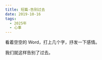 ```yaml
---
title: 短篇-告别过去
date: 2019-10-16
tags:
  - 2025年
  - 心事
---
```


看着空空的 Word，打上几个字，抒发一下感情。

我们就这样告别了过去。
